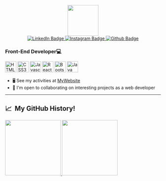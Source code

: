 <div id="header" align="center">
  <img src="https://media.giphy.com/media/M9gbBd9nbDrOTu1Mqx/giphy.gif" width="100"/>
  
  <div id="badges">
  <a href="https://www.linkedin.com/in/mohammad-zolghadr" target="_blank">
    <img src="https://img.shields.io/badge/LinkedIn-2121aa?style=for-the-badge&logo=linkedin&logoColor=white" alt="LinkedIn Badge"/>
  </a>
  <a href="https://instagram.com/mozo.plus">
    <img src="https://img.shields.io/badge/Instagram-aa2221?style=for-the-badge&logo=instagram&logoColor=white" alt="Instagram Badge"/>
  </a>
  <a href="https://github.com/mohammad-zolghadr">
    <img src="https://img.shields.io/badge/Github-323232?style=for-the-badge&logo=github&logoColor=white" alt="Github Badge"/>
  </a>
</div>
</div>


### Front-End Developer💻

<p align="left">
 <a href="https://developer.mozilla.org/en-US/docs/Glossary/HTML5" target="_blank" rel="noreferrer"><img src="https://raw.githubusercontent.com/danielcranney/readme-generator/main/public/icons/skills/html5-colored.svg" width="36" height="36" alt="HTML5" /></a> 
    <a href="https://developer.mozilla.org/en-US/docs/Web/CSS" target="_blank" rel="noreferrer"><img src="https://raw.githubusercontent.com/danielcranney/readme-generator/main/public/icons/skills/css3-colored.svg" width="36" height="36" alt="CSS3" /></a>
  <a href="https://developer.mozilla.org/en-US/docs/Web/JavaScript" target="_blank" rel="noreferrer"><img src="https://raw.githubusercontent.com/danielcranney/readme-generator/main/public/icons/skills/javascript-colored.svg" width="36" height="36" alt="Javascript" /></a>
  <a href="https://reactjs.org/" target="_blank" rel="noreferrer"><img src="https://raw.githubusercontent.com/danielcranney/readme-generator/main/public/icons/skills/react-colored.svg" width="36" height="36" alt="React.Js" /></a>
  <a href="https://getbootstrap.com/" target="_blank" rel="noreferrer"><img src="https://raw.githubusercontent.com/danielcranney/readme-generator/main/public/icons/skills/bootstrap-colored.svg" width="36" height="36" alt="Bootstrap" /></a>
  <a href="https://java.com/" target="_blank" rel="noreferrer"><img src="https://raw.githubusercontent.com/danielcranney/readme-generator/main/public/icons/skills/java-colored.svg" width="36" height="36" alt="Java" /></a>
</p>
              
              
*   🖥️  See my activities at [MyWebsite](https://mohammadzolghadr.ir)
*   🤝  I'm open to collaborating on interesting projects as a web developer

---

<h2> 📈 &nbsp;My GitHub History!</h2>
<a href="https://github.com/mohammad-zolghadr">
  <img height="180em" src="https://github-readme-stats.vercel.app/api?username=mohammad-zolghadr&theme=noctis_minimus&show_icons=true" />
  <img height="180em" src="https://github-readme-stats.vercel.app/api/top-langs/?username=mohammad-zolghadr&theme=noctis_minimus&layout=compact" />
</a>  
